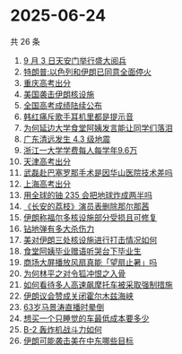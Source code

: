 # 2025-06-24

共 26 条

<!-- BEGIN ZHIHUSEARCH -->
<!-- 最后更新时间 Tue Jun 24 2025 12:28:02 GMT+0800 (China Standard Time) -->

1. [9 月 3 日天安门举行盛大阅兵](https://www.zhihu.com/search?q=9%20%E6%9C%88%203%20%E6%97%A5%E5%A4%A9%E5%AE%89%E9%97%A8%E4%B8%BE%E8%A1%8C%E7%9B%9B%E5%A4%A7%E9%98%85%E5%85%B5)
1. [特朗普:以色列和伊朗已同意全面停火](https://www.zhihu.com/search?q=%E7%89%B9%E6%9C%97%E6%99%AE%3A%E4%BB%A5%E8%89%B2%E5%88%97%E5%92%8C%E4%BC%8A%E6%9C%97%E5%B7%B2%E5%90%8C%E6%84%8F%E5%85%A8%E9%9D%A2%E5%81%9C%E7%81%AB)
1. [重庆高考出分](https://www.zhihu.com/search?q=%E9%87%8D%E5%BA%86%E9%AB%98%E8%80%83%E5%87%BA%E5%88%86)
1. [美国袭击伊朗核设施](https://www.zhihu.com/search?q=%E7%BE%8E%E5%9B%BD%E8%A2%AD%E5%87%BB%E4%BC%8A%E6%9C%97%E6%A0%B8%E8%AE%BE%E6%96%BD)
1. [全国高考成绩陆续公布](https://www.zhihu.com/search?q=%E5%85%A8%E5%9B%BD%E9%AB%98%E8%80%83%E6%88%90%E7%BB%A9%E9%99%86%E7%BB%AD%E5%85%AC%E5%B8%83)
1. [韩红痛斥歌手耳机里都是提示音](https://www.zhihu.com/search?q=%E9%9F%A9%E7%BA%A2%E7%97%9B%E6%96%A5%E6%AD%8C%E6%89%8B%E8%80%B3%E6%9C%BA%E9%87%8C%E9%83%BD%E6%98%AF%E6%8F%90%E7%A4%BA%E9%9F%B3)
1. [为何延边大学食堂阿姨发言能让同学们落泪](https://www.zhihu.com/search?q=%E4%B8%BA%E4%BD%95%E5%BB%B6%E8%BE%B9%E5%A4%A7%E5%AD%A6%E9%A3%9F%E5%A0%82%E9%98%BF%E5%A7%A8%E5%8F%91%E8%A8%80%E8%83%BD%E8%AE%A9%E5%90%8C%E5%AD%A6%E4%BB%AC%E8%90%BD%E6%B3%AA)
1. [广东清远发生 4.3 级地震](https://www.zhihu.com/search?q=%E5%B9%BF%E4%B8%9C%E6%B8%85%E8%BF%9C%E5%8F%91%E7%94%9F%204.3%20%E7%BA%A7%E5%9C%B0%E9%9C%87)
1. [浙江一大学学费每人每学年9.6万](https://www.zhihu.com/search?q=%E6%B5%99%E6%B1%9F%E4%B8%80%E5%A4%A7%E5%AD%A6%E5%AD%A6%E8%B4%B9%E6%AF%8F%E4%BA%BA%E6%AF%8F%E5%AD%A6%E5%B9%B49.6%E4%B8%87)
1. [天津高考出分](https://www.zhihu.com/search?q=%E5%A4%A9%E6%B4%A5%E9%AB%98%E8%80%83%E5%87%BA%E5%88%86)
1. [武磊赴巴塞罗那手术是因华山医院技术差吗](https://www.zhihu.com/search?q=%E6%AD%A6%E7%A3%8A%E8%B5%B4%E5%B7%B4%E5%A1%9E%E7%BD%97%E9%82%A3%E6%89%8B%E6%9C%AF%E6%98%AF%E5%9B%A0%E5%8D%8E%E5%B1%B1%E5%8C%BB%E9%99%A2%E6%8A%80%E6%9C%AF%E5%B7%AE%E5%90%97)
1. [上海高考出分](https://www.zhihu.com/search?q=%E4%B8%8A%E6%B5%B7%E9%AB%98%E8%80%83%E5%87%BA%E5%88%86)
1. [用全球的铀 235 会把地球炸成两半吗](https://www.zhihu.com/search?q=%E7%94%A8%E5%85%A8%E7%90%83%E7%9A%84%E9%93%80%20235%20%E4%BC%9A%E6%8A%8A%E5%9C%B0%E7%90%83%E7%82%B8%E6%88%90%E4%B8%A4%E5%8D%8A%E5%90%97)
1. [《长安的荔枝》演员表删除那尔那茜](https://www.zhihu.com/search?q=%E3%80%8A%E9%95%BF%E5%AE%89%E7%9A%84%E8%8D%94%E6%9E%9D%E3%80%8B%E6%BC%94%E5%91%98%E8%A1%A8%E5%88%A0%E9%99%A4%E9%82%A3%E5%B0%94%E9%82%A3%E8%8C%9C)
1. [伊朗称福尔多核设施部分受损且可修复](https://www.zhihu.com/search?q=%E4%BC%8A%E6%9C%97%E7%A7%B0%E7%A6%8F%E5%B0%94%E5%A4%9A%E6%A0%B8%E8%AE%BE%E6%96%BD%E9%83%A8%E5%88%86%E5%8F%97%E6%8D%9F%E4%B8%94%E5%8F%AF%E4%BF%AE%E5%A4%8D)
1. [钻地弹有多大杀伤力](https://www.zhihu.com/search?q=%E9%92%BB%E5%9C%B0%E5%BC%B9%E6%9C%89%E5%A4%9A%E5%A4%A7%E6%9D%80%E4%BC%A4%E5%8A%9B)
1. [美对伊朗三处核设施进行打击情况如何](https://www.zhihu.com/search?q=%E7%BE%8E%E5%AF%B9%E4%BC%8A%E6%9C%97%E4%B8%89%E5%A4%84%E6%A0%B8%E8%AE%BE%E6%96%BD%E8%BF%9B%E8%A1%8C%E6%89%93%E5%87%BB%E6%83%85%E5%86%B5%E5%A6%82%E4%BD%95)
1. [食堂阿姨毕业赠语听哭台下毕业生](https://www.zhihu.com/search?q=%E9%A3%9F%E5%A0%82%E9%98%BF%E5%A7%A8%E6%AF%95%E4%B8%9A%E8%B5%A0%E8%AF%AD%E5%90%AC%E5%93%AD%E5%8F%B0%E4%B8%8B%E6%AF%95%E4%B8%9A%E7%94%9F)
1. [商场大屏播放风扇真能「望扇止暑」吗](https://www.zhihu.com/search?q=%E5%95%86%E5%9C%BA%E5%A4%A7%E5%B1%8F%E6%92%AD%E6%94%BE%E9%A3%8E%E6%89%87%E7%9C%9F%E8%83%BD%E3%80%8C%E6%9C%9B%E6%89%87%E6%AD%A2%E6%9A%91%E3%80%8D%E5%90%97)
1. [为何林平之对令狐冲恨之入骨](https://www.zhihu.com/search?q=%E4%B8%BA%E4%BD%95%E6%9E%97%E5%B9%B3%E4%B9%8B%E5%AF%B9%E4%BB%A4%E7%8B%90%E5%86%B2%E6%81%A8%E4%B9%8B%E5%85%A5%E9%AA%A8)
1. [如何看待多人高速飙摩托车被采取强制措施](https://www.zhihu.com/search?q=%E5%A6%82%E4%BD%95%E7%9C%8B%E5%BE%85%E5%A4%9A%E4%BA%BA%E9%AB%98%E9%80%9F%E9%A3%99%E6%91%A9%E6%89%98%E8%BD%A6%E8%A2%AB%E9%87%87%E5%8F%96%E5%BC%BA%E5%88%B6%E6%8E%AA%E6%96%BD)
1. [伊朗议会赞成关闭霍尔木兹海峡](https://www.zhihu.com/search?q=%E4%BC%8A%E6%9C%97%E8%AE%AE%E4%BC%9A%E8%B5%9E%E6%88%90%E5%85%B3%E9%97%AD%E9%9C%8D%E5%B0%94%E6%9C%A8%E5%85%B9%E6%B5%B7%E5%B3%A1)
1. [63岁马景涛直播时晕倒](https://www.zhihu.com/search?q=63%E5%B2%81%E9%A9%AC%E6%99%AF%E6%B6%9B%E7%9B%B4%E6%92%AD%E6%97%B6%E6%99%95%E5%80%92)
1. [想买一个只睡觉的车最低成本要多少](https://www.zhihu.com/search?q=%E6%83%B3%E4%B9%B0%E4%B8%80%E4%B8%AA%E5%8F%AA%E7%9D%A1%E8%A7%89%E7%9A%84%E8%BD%A6%E6%9C%80%E4%BD%8E%E6%88%90%E6%9C%AC%E8%A6%81%E5%A4%9A%E5%B0%91)
1. [B-2 轰炸机战斗力如何](https://www.zhihu.com/search?q=B-2%20%E8%BD%B0%E7%82%B8%E6%9C%BA%E6%88%98%E6%96%97%E5%8A%9B%E5%A6%82%E4%BD%95)
1. [伊朗可能袭击美在中东哪些目标](https://www.zhihu.com/search?q=%E4%BC%8A%E6%9C%97%E5%8F%AF%E8%83%BD%E8%A2%AD%E5%87%BB%E7%BE%8E%E5%9C%A8%E4%B8%AD%E4%B8%9C%E5%93%AA%E4%BA%9B%E7%9B%AE%E6%A0%87)

<!-- END ZHIHUSEARCH -->
